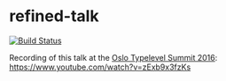 # refined-talk
[![Build Status](https://travis-ci.org/fthomas/refined-talk.svg?branch=master)](https://travis-ci.org/fthomas/refined-talk)

Recording of this talk at the [Oslo Typelevel Summit 2016](http://typelevel.org/event/2016-05-summit-oslo/): https://www.youtube.com/watch?v=zExb9x3fzKs
